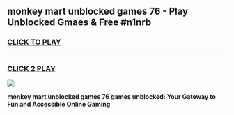 
## monkey mart unblocked games 76 - Play Unblocked Gmaes & Free #n1nrb
<h3>
<a href="https://news.freeplayer.one?title=monkey_mart_unblocked_games_76&ref=26F">CLICK TO PLAY</a></h3>
<hr>

<h3>
<a href="https://news.freeplayer.one?title=monkey_mart_unblocked_games_76&ref=26F">CLICK 2 PLAY</a>
  
</h3>

<a href="https://news.freeplayer.one?title=monkey_mart_unblocked_games_76&ref=26F/"><img src="https://clearcache.store/games.png"></a>


**monkey mart unblocked games 76 games unblocked: Your Gateway to Fun and Accessible Online Gaming**
